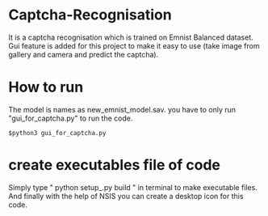 # Captcha-Recognisation

It is a captcha recognisation which is trained on Emnist Balanced dataset.
Gui feature is added for this project to make it easy to use (take image from gallery and camera and predict the captcha).

# How to run

The model is names as new_emnist_model.sav. you have to only run "gui_for_captcha.py" to run the code.
```
$python3 gui_for_captcha.py
```
# create executables file of code
Simply type " python setup_.py build " in terminal to make executable files.
And finally with the help of NSIS you can create a desktop icon for this code.
